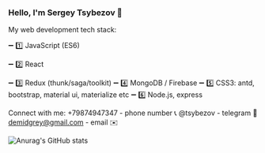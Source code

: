 ### Hello, I'm Sergey Tsybezov 👋

My web development tech stack:

➖ 1️⃣ JavaScript (ES6)

➖ 2️⃣ React

➖ 3️⃣ Redux (thunk/saga/toolkit)
➖ 4️⃣ MongoDB / Firebase
➖ 5️⃣ CSS3: antd, bootstrap, material ui, materialize etc
➖ 6️⃣ Node.js, express

Connect with me:
+79874947347 - phone number 📞
@tsybezov - telegram 📱
demidgrey@gmail.com - email ✉️


![Anurag's GitHub stats](https://github-readme-stats.vercel.app/api?username=TsybezovSergey&show_icons=true&theme=gotham)



<!--
**TsybezovSergey/TsybezovSergey** is a ✨ _special_ ✨ repository because its `README.md` (this file) appears on your GitHub profile.

